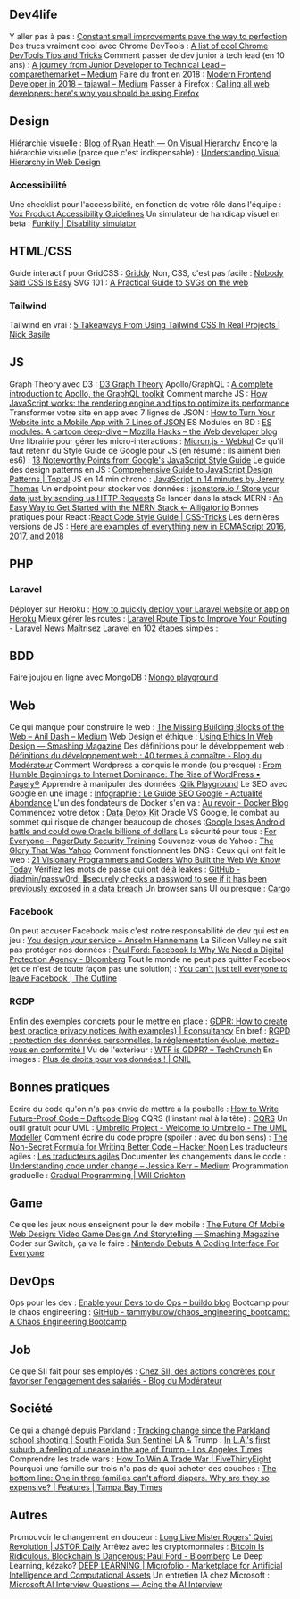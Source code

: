 ## Dev4life
Y aller pas à pas : [Constant small improvements pave the way to perfection](https://www.invisionapp.com/blog/designer-perfection/)
Des trucs vraiment cool avec Chrome DevTools : [A list of cool Chrome DevTools Tips and Tricks](https://flaviocopes.com/chrome-devtools-tips/?)
Comment passer de dev junior à tech lead (en 10 ans) : [A journey from Junior Developer to Technical Lead – comparethemarket – Medium](https://medium.com/comparethemarket/a-journey-from-junior-developer-to-technical-lead-b1af4d2419fb)
Faire du front en 2018 : [Modern Frontend Developer in 2018 – tajawal – Medium](https://medium.com/tech-tajawal/modern-frontend-developer-in-2018-4c2072fa2b9c)
Passer à Firefox : [Calling all web developers: here's why you should be using Firefox](https://medium.com/swlh/calling-all-web-developers-heres-why-you-should-be-using-firefox-983f012d4aec)

## Design
Hiérarchie visuelle : [Blog of Ryan Heath — On Visual Hierarchy](http://blog.formedfunction.com/post/3029763425/on-visual-hierarchy)
Encore la hiérarchie visuelle (parce que c'est indispensable) : [Understanding Visual Hierarchy in Web Design](https://webdesign.tutsplus.com/articles/understanding-visual-hierarchy-in-web-design--webdesign-84)

### Accessibilité
Une checklist pour l'accessibilité, en fonction de votre rôle dans l'équipe : [Vox Product Accessibility Guidelines](http://accessibility.voxmedia.com/?mc_cid=fc0002adb5&mc_eid=4e71895077)
Un simulateur de handicap visuel en beta : [Funkify | Disability simulator](http://www.funkify.org/)

## HTML/CSS
Guide interactif pour GridCSS : [Griddy](http://www.griddy.io/)
Non, CSS, c'est pas facile : [Nobody Said CSS Is Easy](https://amberwilson.co.uk/blog/nobody-said-css-is-easy/)
SVG 101 : [A Practical Guide to SVGs on the web](https://svgontheweb.com/)

### Tailwind
Tailwind en vrai : [5 Takeaways From Using Tailwind CSS In Real Projects | Nick Basile](https://nick-basile.com/blog/post/5-takeaways-from-using-tailwind-css-in-real-projects)

## JS
Graph Theory avec D3 : [D3 Graph Theory](https://mrpandey.github.io/d3graphTheory/index.html?)
Apollo/GraphQL : [A complete introduction to Apollo, the GraphQL toolkit](https://flaviocopes.com/apollo/?)
Comment marche JS : [How JavaScript works: the rendering engine and tips to optimize its performance](https://blog.sessionstack.com/how-javascript-works-the-rendering-engine-and-tips-to-optimize-its-performance-7b95553baeda)
Transformer votre site en app avec 7 lignes de JSON : [How to Turn Your Website into a Mobile App with 7 Lines of JSON](https://medium.freecodecamp.org/how-to-turn-your-website-into-a-mobile-app-with-7-lines-of-json-631c9c9895f5)
ES Modules en BD : [ES modules: A cartoon deep-dive – Mozilla Hacks – the Web developer blog](https://hacks.mozilla.org/2018/03/es-modules-a-cartoon-deep-dive/?)
Une librairie pour gérer les micro-interactions : [Micron.js - Webkul](https://webkul.github.io/micron/)
Ce qu'il faut retenir du Style Guide de Google pour JS (en résumé : ils aiment bien es6) : [13 Noteworthy Points from Google's JavaScript Style Guide](https://medium.freecodecamp.org/google-publishes-a-javascript-style-guide-here-are-some-key-lessons-1810b8ad050b)
Le guide des design patterns en JS : [Comprehensive Guide to JavaScript Design Patterns | Toptal](https://www.toptal.com/javascript/comprehensive-guide-javascript-design-patterns)
JS en 14 min chrono : [JavaScript in 14 minutes by Jeremy Thomas](https://jgthms.com/javascript-in-14-minutes/)
Un endpoint pour stocker vos données : [jsonstore.io / Store your data just by sending us HTTP Requests](https://www.jsonstore.io/)
Se lancer dans la stack MERN : [An Easy Way to Get Started with the MERN Stack ← Alligator.io](https://alligator.io/react/mern-stack-intro/)
Bonnes pratiques pour React :[React Code Style Guide | CSS-Tricks](https://css-tricks.com/react-code-style-guide/)
Les dernières versions de JS : [Here are examples of everything new in ECMAScript 2016, 2017, and 2018](https://medium.freecodecamp.org/here-are-examples-of-everything-new-in-ecmascript-2016-2017-and-2018-d52fa3b5a70e)

## PHP

### Laravel
Déployer sur Heroku : [How to quickly deploy your Laravel website or app on Heroku](https://updivision.com/blog/post/how-to-quickly-deploy-your-laravel-website-or-app-on-heroku)
Mieux gérer les routes : [Laravel Route Tips to Improve Your Routing - Laravel News](https://laravel-news.com/laravel-route-tips-to-improve-your-routing)
Maîtrisez Laravel en 102 étapes simples :[](http://unlikenesses.com/2018-03-24-laracasts-lessons/)

## BDD 
Faire joujou en ligne avec MongoDB : [Mongo playground](https://mongoplayground.net/)

## Web
Ce qui manque pour construire le web : [The Missing Building Blocks of the Web – Anil Dash – Medium](https://medium.com/@anildash/the-missing-building-blocks-of-the-web-3fa490ae5cbc)
Web Design et éthique : [Using Ethics In Web Design — Smashing Magazine](https://www.smashingmagazine.com/2018/03/using-ethics-in-web-design/)
Des définitions pour le développement web : [Définitions du développement web : 40 termes à connaître - Blog du Modérateur](https://www.blogdumoderateur.com/definition-developpement-web/)
Comment Wordpress a conquis le monde (ou presque) : [From Humble Beginnings to Internet Dominance: The Rise of WordPress • Pagely®](https://pagely.com/blog/wordpress-internet-dominance/)
Apprendre à manipuler des données :[Qlik Playground](http://playground.qlik.com/)
Le SEO avec Google en une image : [Infographie : Le Guide SEO Google - Actualité Abondance](https://www.abondance.com/actualites/20180309-19029-infographie-guide-seo-google.html?mc_cid=fc0002adb5&mc_eid=4e71895077)
L'un des fondateurs de Docker s'en va : [Au revoir - Docker Blog](https://blog.docker.com/2018/03/au-revoir/?)
Commencez votre detox : [Data Detox Kit](https://datadetox.myshadow.org/detox)
Oracle VS Google, le combat au sommet qui risque de changer beaucoup de choses :[Google loses Android battle and could owe Oracle billions of dollars](http://money.cnn.com/2018/03/27/news/companies/google-oracle-case/index.html)
La sécurité pour tous : [For Everyone - PagerDuty Security Training](https://sudo.pagerduty.com/for_everyone/)
Souvenez-vous de Yahoo : [The Glory That Was Yahoo](https://www.fastcompany.com/40544277/the-glory-that-was-yahoo)
Comment fonctionnent les DNS :[](https://powerdns.org/hello-dns/)
Ceux qui ont fait le web : [21 Visionary Programmers and Coders Who Built the Web We Know Today](https://interestingengineering.com/21-visionary-programmers-and-coders-who-built-the-web-we-know-today)
Vérifiez les mots de passe qui ont déjà leakés : [GitHub - djadmin/passw0rd: 🔑securely checks a password to see if it has been previously exposed in a data breach](https://github.com/djadmin/passw0rd)
Un browser sans UI ou presque : [Cargo](https://cargo.js.org/)

### Facebook
On peut accuser Facebook mais c'est notre responsabilité de dev qui est en jeu : [You design your service – Anselm Hannemann](https://helloanselm.com/2018/you-design-your-service/)
La Silicon Valley ne sait pas protéger nos données : [Paul Ford: Facebook Is Why We Need a Digital Protection Agency - Bloomberg](https://www.bloomberg.com/news/articles/2018-03-21/paul-ford-facebook-is-why-we-need-a-digital-protection-agency)
Tout le monde ne peut pas quitter Facebook (et ce n'est de toute façon pas une solution) : [You can't just tell everyone to leave Facebook | The Outline](https://theoutline.com/post/4040/you-cant-just-tell-everyone-to-leave-facebook)

### RGDP
Enfin des exemples concrets pour le mettre en place : [GDPR: How to create best practice privacy notices (with examples) | Econsultancy](https://www.econsultancy.com/blog/69256-gdpr-how-to-create-best-practice-privacy-notices-with-examples?mc_cid=fc0002adb5&mc_eid=4e71895077)
En bref : [RGPD : protection des données personnelles, la réglementation évolue, mettez-vous en conformité !](https://www.solidatech.fr/consulter/a-la-une/rgpd-mettez-vous-en-conformite-avec-le-nouveau-reglement?utm_source=site-RGPD&utm_medium=article&utm_campaign=article-RGPD)
Vu de l'extérieur : [WTF is GDPR? – TechCrunch](https://techcrunch.com/2018/01/20/wtf-is-gdpr/?ncid=rss)
En images : [Plus de droits pour vos données ! | CNIL](https://www.cnil.fr/fr/plus-de-droits-pour-vos-donnees)



## Bonnes pratiques
Ecrire du code qu'on n'a pas envie de mettre à la poubelle : [How to Write Future-Proof Code – Daftcode Blog](https://blog.daftcode.pl/how-to-write-future-proof-code-400a357ac4bc)
CQRS (l'instant mal à la tête) : [CQRS](https://www.martinfowler.com/bliki/CQRS.html)
Un outil gratuit pour UML : [Umbrello Project - Welcome to Umbrello - The UML Modeller](https://umbrello.kde.org/)
Comment écrire du code propre (spoiler : avec du bon sens) : [The Non-Secret Formula for Writing Better Code – Hacker Noon](https://hackernoon.com/the-non-secret-formula-for-writing-better-code-e41d1ff38682)
Les traducteurs agiles : [Les traducteurs agiles](https://www.les-traducteurs-agiles.org/)
Documenter les changements dans le code : [Understanding code under change – Jessica Kerr – Medium](https://medium.com/@jessitron/understanding-code-under-change-83c8825c07c9)
Programmation graduelle : [Gradual Programming | Will Crichton](http://willcrichton.net/notes/gradual-programming/)

## Game
Ce que les jeux nous enseignent pour le dev mobile : [The Future Of Mobile Web Design: Video Game Design And Storytelling — Smashing Magazine](https://www.smashingmagazine.com/2018/03/future-mobile-web-design-video-game-design-storytelling/?)
Coder sur Switch, ça va le faire : [Nintendo Debuts A Coding Interface For Everyone](https://www.fastcodesign.com/90164377/nintendo-debuts-a-coding-interface-for-everyone)

## DevOps
Ops pour les dev : [Enable your Devs to do Ops – buildo blog](https://blog.buildo.io/enable-your-devs-to-do-ops-9a0a870baa1)
Bootcamp pour le chaos engineering : [GitHub - tammybutow/chaos_engineering_bootcamp: A Chaos Engineering Bootcamp](https://github.com/tammybutow/chaos_engineering_bootcamp)

## Job
Ce que SII fait pour ses employés : [Chez SII, des actions concrètes pour favoriser l'engagement des salariés - Blog du Modérateur](https://www.blogdumoderateur.com/sii-actions-engagement-salaries/)

## Société
Ce qui a changé depuis Parkland : [Tracking change since the Parkland school shooting | South Florida Sun Sentinel](http://interactive.sun-sentinel.com/parkland-change-tracker/#nt=oft12aH-1gp2)
LA & Trump : [In L.A.'s first suburb, a feeling of unease in the age of Trump - Los Angeles Times](http://www.latimes.com/projects/la-me-a-dream-displaced-uncertain-future/)
Comprendre les trade wars : [How To Win A Trade War | FiveThirtyEight](https://fivethirtyeight.com/features/how-to-win-a-trade-war/)
Pourquoi une famille sur trois n'a pas de quoi acheter des couches : [The bottom line: One in three families can't afford diapers. Why are they so expensive? | Features | Tampa Bay Times](http://www.tampabay.com/projects/2018/features/baby-diaper-cost/)


## Autres
Promouvoir le changement en douceur : [Long Live Mister Rogers' Quiet Revolution | JSTOR Daily](https://daily.jstor.org/long-live-mister-rogers-quiet-revolution/)
Arrêtez avec les cryptomonnaies : [Bitcoin Is Ridiculous. Blockchain Is Dangerous: Paul Ford - Bloomberg](https://www.bloomberg.com/news/features/2018-03-09/bitcoin-is-ridiculous-blockchain-is-dangerous-paul-ford)
Le Deep Learning, kézako? [DEEP LEARNING | Microfolio - Marketplace for Artificial Intelligence and Computational Assets](https://microfolio.com/news/deep-learning/)
Un entretien IA chez Microsoft : [Microsoft AI Interview Questions — Acing the AI Interview](https://medium.com/acing-ai/microsoft-ai-interview-questions-acing-the-ai-interview-be6972f790ea)
